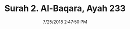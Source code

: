 ---
title       : "Surah 2. Al-Baqara, Ayah 233"
date        : 7/25/2018 2:47:50 PM
draft       : false
type        : "quran"
layout      : "compare"
BookCode    : "CMP"
SurahNumber : "2"
AyahNumber  : "233"
TotalAyah   : "286"
---